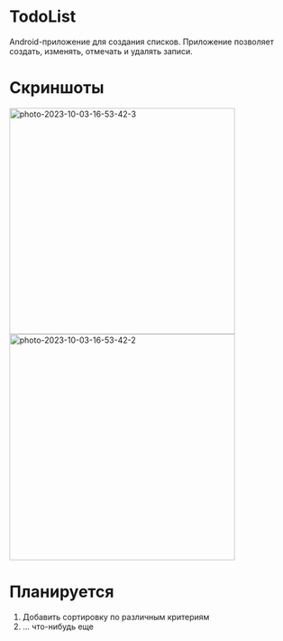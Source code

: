 # TodoList
Android-приложение для создания списков. Приложение позволяет создать, изменять, отмечать и удалять записи.

# Скриншоты
<a href="https://ibb.co/HNK57Dx"><img src="https://i.ibb.co/rbQDkGc/photo-2023-10-03-16-53-42-3.jpg" alt="photo-2023-10-03-16-53-42-3" border="0" width="400"></a> <a href="https://ibb.co/tm9LxpZ"><img src="https://i.ibb.co/6nkX10v/photo-2023-10-03-16-53-42-2.jpg" alt="photo-2023-10-03-16-53-42-2" border="0" width="400"></a>

# Планируется
1. Добавить сортировку по различным критериям
2. ... что-нибудь еще

